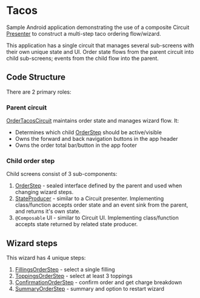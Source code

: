 # Tacos

Sample Android application demonstrating the use of a composite Circuit [Presenter](/circuit-runtime-presenter/src/commonMain/kotlin/com/slack/circuit/runtime/presenter/Presenter.kt)
to construct a multi-step taco ordering flow/wizard.

This application has a single circuit that manages several sub-screens with their own unique state and UI. Order state flows from the parent circuit into
child sub-screens; events from the child flow into the parent.


## Code Structure

There are 2 primary roles:

### Parent circuit
[OrderTacosCircuit](src/main/kotlin/com/slack/circuit/tacos/OrderTacosCircuit.kt) maintains order state and manages wizard flow. It:

* Determines which child [OrderStep][orderStep] should be active/visible
* Owns the forward and back navigation buttons in the app header
* Owns the order total bar/button in the app footer

### Child order step
Child screens consist of 3 sub-components:
1. [OrderStep][orderStep] - sealed interface defined by the parent and used when changing wizard steps.
2. [StateProducer][orderStep] - similar to a Circuit presenter. Implementing class/function accepts order state and an event sink from the parent, and
   returns it's own state.
3. `@Composable` UI - similar to Circuit UI. Implementing class/function accepts state returned by related state producer.


## Wizard steps
This wizard has 4 unique steps:

1. [FillingsOrderStep](src/main/kotlin/com/slack/circuit/tacos/step/FillingsOrderStep.kt) - select a single filling
2. [ToppingsOrderStep](src/main/kotlin/com/slack/circuit/tacos/step/ToppingsOrderStep.kt) - select at least 3 toppings
3. [ConfirmationOrderStep](src/main/kotlin/com/slack/circuit/tacos/step/ConfirmationOrderStep.kt) - confirm order and get charge breakdown
4. [SummaryOrderStep](src/main/kotlin/com/slack/circuit/tacos/step/SummaryOrderStep.kt) - summary and option to restart wizard

[orderStep]: src/main/kotlin/com/slack/circuit/tacos/step/OrderStep.kt
